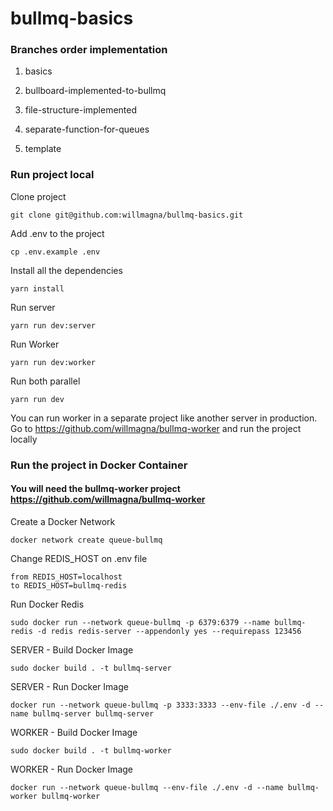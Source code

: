 # bullmq-basics

### Branches order implementation

1. basics

2. bullboard-implemented-to-bullmq

3. file-structure-implemented

4. separate-function-for-queues

5. template

### Run project local

Clone project

    git clone git@github.com:willmagna/bullmq-basics.git

Add .env to the project

    cp .env.example .env

Install all the dependencies

    yarn install

Run server

    yarn run dev:server

Run Worker

    yarn run dev:worker

Run both parallel

    yarn run dev

You can run worker in a separate project like another server in production. Go to https://github.com/willmagna/bullmq-worker and run the project locally

### Run the project in Docker Container

#### You will need the bullmq-worker project https://github.com/willmagna/bullmq-worker

Create a Docker Network

    docker network create queue-bullmq

Change REDIS_HOST on .env file

    from REDIS_HOST=localhost
    to REDIS_HOST=bullmq-redis

Run Docker Redis

    sudo docker run --network queue-bullmq -p 6379:6379 --name bullmq-redis -d redis redis-server --appendonly yes --requirepass 123456

SERVER - Build Docker Image

    sudo docker build . -t bullmq-server

SERVER - Run Docker Image

    docker run --network queue-bullmq -p 3333:3333 --env-file ./.env -d --name bullmq-server bullmq-server

WORKER - Build Docker Image

    sudo docker build . -t bullmq-worker

WORKER - Run Docker Image

    docker run --network queue-bullmq --env-file ./.env -d --name bullmq-worker bullmq-worker
